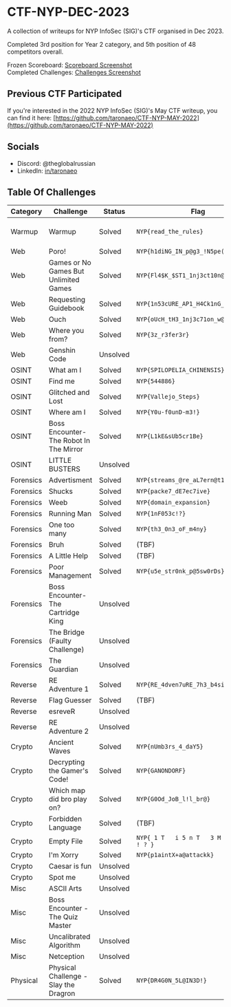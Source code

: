 # CTF-NYP-DEC-2023

A collection of writeups for NYP InfoSec (SIG)'s CTF organised in Dec 2023.

Completed 3rd position for Year 2 category, and 5th position of 48 competitors overall.

Frozen Scoreboard: [Scoreboard Screenshot](.files/.scoreboard.png) <br />
Completed Challenges: [Challenges Screenshot](.files/.challenges.png)

## Previous CTF Participated

If you're interested in the 2022 NYP InfoSec (SIG)'s May CTF writeup, you can find it here:
[https://github.com/taronaeo/CTF-NYP-MAY-2022](https://github.com/taronaeo/CTF-NYP-MAY-2022)

## Socials

- Discord: @theglobalrussian
- LinkedIn: [in/taronaeo](https://linkedin.com/in/taronaeo)

## Table Of Challenges

| Category  | Challenge                              | Status   | Flag                                       | Writeup                                          | Files                                                                                                                                       |
| --------- | -------------------------------------- | -------- | ------------------------------------------ | ------------------------------------------------ | ------------------------------------------------------------------------------------------------------------------------------------------- |
| Warmup    | Warmup                                 | Solved   | `NYP{read_the_rules}`                      | (No Writeup Required)                            |                                                                                                                                             |
| Web       | Poro!                                  | Solved   | `NYP{h1diNG_IN_p@g3_!N5pe(T}`              | (WIP)                                            |                                                                                                                                             |
| Web       | Games or No Games But Unlimited Games  | Solved   | `NYP{Fl4$K_$ST1_1nj3ct10n@1B2C3}`          | [(Here)](./web/gamesnogamesbutunlimitedgames.md) |                                                                                                                                             |
| Web       | Requesting Guidebook                   | Solved   | `NYP{1n53cURE_AP1_H4Ck1nG_4_r00k1es}`      | (WIP)                                            |                                                                                                                                             |
| Web       | Ouch                                   | Solved   | `NYP{oUcH_tH3_1nj3c71on_w@s_p@infu1}`      | (WIP)                                            |                                                                                                                                             |
| Web       | Where you from?                        | Solved   | `NYP{3z_r3fer3r}`                          | (WIP)                                            |                                                                                                                                             |
| Web       | Genshin Code                           | Unsolved |                                            |                                                  |                                                                                                                                             |
| OSINT     | What am I                              | Solved   | `NYP{SPILOPELIA_CHINENSIS}`                | (WIP)                                            | [(image.jpeg)](.files/osint_what_am_i.jpeg)                                                                                                 |
| OSINT     | Find me                                | Solved   | `NYP{544886}`                              | (WIP)                                            | [(image.jpg)](.files/osint_find_me.jpg)                                                                                                     |
| OSINT     | Glitched and Lost                      | Solved   | `NYP{Vallejo_Steps}`                       | (WIP)                                            | [(glitched.png)](.files/osint_glitched_and_lost.png)                                                                                        |
| OSINT     | Where am I                             | Solved   | `NYP{Y0u-f0unD-m3!}`                       | (WIP)                                            |                                                                                                                                             |
| OSINT     | Boss Encounter-The Robot In The Mirror | Solved   | `NYP{L1kE&sUb5cr1Be}`                      | (WIP)                                            |                                                                                                                                             |
| OSINT     | LITTLE BUSTERS                         | Unsolved |                                            |                                                  |                                                                                                                                             |
| Forensics | Advertisment                           | Solved   | `NYP{streams_@re_aL7ern@t1ng}`             | (WIP)                                            | [(flag.wim)](.files/forensics_advertisement.wim)                                                                                            |
| Forensics | Shucks                                 | Solved   | `NYP{packe7_dE7ec7ive}`                    | (WIP)                                            | [(shucks.pcapng)](.files/forensics_shucks.pcapng)                                                                                           |
| Forensics | Weeb                                   | Solved   | `NYP{domain_expansion}`                    | (WIP)                                            | [(bruh_moment.png)](.files/forensics_weeb.png)                                                                                              |
| Forensics | Running Man                            | Solved   | `NYP{1nF053c!?}`                           | (WIP)                                            | [(running-man.png)](.files/forensics_running_man.png)                                                                                       |
| Forensics | One too many                           | Solved   | `NYP{th3_0n3_oF_m4ny}`                     | (WIP)                                            | [(challenge.zip)](.files/forensics_running_man.png)                                                                                         |
| Forensics | Bruh                                   | Solved   | (TBF)                                      | (WIP)                                            | [(something_is_wrong.webp)](.files/forensics_one_too_many.zip)                                                                              |
| Forensics | A Little Help                          | Solved   | (TBF)                                      | (WIP)                                            | [(johns_drive.zip)](.files/forensics_a_little_help.zip)                                                                                     |
| Forensics | Poor Management                        | Solved   | `NYP{u5e_str0nk_p@5sw0rDs}`                | (WIP)                                            | _(File too big)_                                                                                                                            |
| Forensics | Boss Encounter-The Cartridge King      | Unsolved |                                            |                                                  | [(Quest_For_The_Flag.png)](.files/forensics_boss_encounter_the_cartridge_king.png)                                                          |
| Forensics | The Bridge (Faulty Challenge)          | Unsolved |                                            |                                                  | [(bridge.png)](.files/forensics_the_bridge.png)                                                                                             |
| Forensics | The Guardian                           | Unsolved |                                            |                                                  | [(history.pcapng)](.files/forensics_the_guardian.pcapng)                                                                                    |
| Reverse   | RE Adventure 1                         | Solved   | `NYP{RE_4dven7uRE_7h3_b4siCs}`             | (WIP)                                            | [(chall)](.files/reverse_re_adventure_1)                                                                                                    |
| Reverse   | Flag Guesser                           | Solved   | (TBF)                                      | (WIP)                                            | [(flag_guesser)](.files/reverse_flag_guesser)                                                                                               |
| Reverse   | esreveR                                | Unsolved |                                            |                                                  | [(ouroboros.bin)](.files/reverse_esrever.bin) [(output.txt)](.files/reverse_esrever.txt)                                                    |
| Reverse   | RE Adventure 2                         | Unsolved |                                            |                                                  | [(chall)](.files/reverse_re_adventure_2)                                                                                                    |
| Crypto    | Ancient Waves                          | Solved   | `NYP{nUmb3rs_4_daY5}`                      | (WIP)                                            | [(Ancient_Waves.jpg)](.files/crypto_ancient_waves.jpg)                                                                                      |
| Crypto    | Decrypting the Gamer's Code!           | Solved   | `NYP{GANONDORF}`                           | (WIP)                                            | [(my-favourite-game-franchise.7z)](.files/crypto_decrypting_the_gamers_code.7z) [(clues.png)](.files/crypto_decrypting_the_gamers_code.png) |
| Crypto    | Which map did bro play on?             | Solved   | `NYP{G0Od_JoB_l!l_br@}`                    | (WIP)                                            | [(which_map_did_bro_play_on.py)](.files/crypto_which_map_did_bro_play_on.py)                                                                |
| Crypto    | Forbidden Language                     | Solved   | (TBF)                                      | (WIP)                                            | [(code.txt)](.files/crypto_forbidden_language.txt)                                                                                          |
| Crypto    | Empty File                             | Solved   | `NYP{ 1 T   i 5 n T   3 M p 7 Y   ! ! ? }` | (WIP)                                            | [(flag.txt)](.files/crypto_empty_file.txt)                                                                                                  |
| Crypto    | I'm Xorry                              | Solved   | `NYP{p1aintX+a@attackk}`                   | (WIP)                                            | [(xorry.py)](.files/crypto_im_xorry.py)                                                                                                     |
| Crypto    | Caesar is fun                          | Unsolved |                                            |                                                  | [(chall.py)](.files/crypto_caesar_is_fun.py) [(encrypted.txt)](.files/crypto_caesar_is_fun.txt)                                             |
| Crypto    | Spot me                                | Unsolved |                                            |                                                  | [(text.txt)](.files/crypto_spot_me.txt)                                                                                                     |
| Misc      | ASCII Arts                             | Unsolved |                                            |                                                  | [(scuffedascii.txt)](.files/misc_ascii_arts.txt)                                                                                            |
| Misc      | Boss Encounter - The Quiz Master       | Unsolved |                                            |                                                  |                                                                                                                                             |
| Misc      | Uncalibrated Algorithm                 | Unsolved |                                            |                                                  | [(Uncalibrated_algorithm.py)](.files/misc_uncalibrated_algorithm.py)                                                                        |
| Misc      | Netception                             | Unsolved |                                            |                                                  | [(ctf_challenge.pka)](.files/misc_netception.pka)                                                                                           |
| Physical  | Physical Challenge - Slay the Dragron  | Solved   | `NYP{DR4G0N_5L@IN3D!}`                     | (WIP)                                            |                                                                                                                                             |
